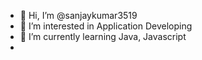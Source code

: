 - 👋 Hi, I’m @sanjaykumar3519
- 👀 I’m interested in Application Developing
- 🌱 I’m currently learning Java, Javascript
-

<!---
sanjaykumar3519/sanjaykumar3519 is a ✨ special ✨ repository because its `README.md` (this file) appears on your GitHub profile.
You can click the Preview link to take a look at your changes.
--->
